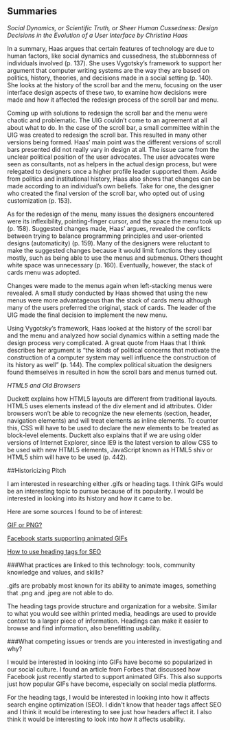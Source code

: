 ## Summaries

_Social Dynamics, or Scientific Truth, or Sheer Human Cussedness: Design Decisions in the Evolution of a User Interface by Christina Haas_

In a summary, Haas argues that certain features of technology are due to human factors, like social dynamics and cussedness, the stubbornness of individuals involved (p. 137). She uses Vygotsky’s framework to support her argument that computer writing systems are the way they are based on politics, history, theories, and decisions made in a social setting (p. 140). She looks at the history of the scroll bar and the menu, focusing on the user interface design aspects of these two, to examine how decisions were made and how it affected the redesign process of the scroll bar and menu. 

Coming up with solutions to redesign the scroll bar and the menu were chaotic and problematic. The UIG couldn’t come to an agreement at all about what to do. In the case of the scroll bar, a small committee within the UIG was created to redesign the scroll bar. This resulted in many other versions being formed. Haas’ main point was the different versions of scroll bars presented did not really vary in design at all. The issue came from the unclear political position of the user advocates. The user advocates were seen as consultants, not as helpers in the actual design process, but were relegated to designers once a higher profile leader supported them. Aside from politics and institutional history, Haas also shows that changes can be made according to an individual’s own beliefs. Take for one, the designer who created the final version of the scroll bar, who opted out of using customization (p. 153).

As for the redesign of the menu, many issues the designers encountered were its inflexibility, pointing-finger cursor, and the space the menu took up (p. 158). Suggested changes made, Haas’ argues, revealed the conflicts between trying to balance programming principles and user-oriented designs (automaticity) (p. 159). Many of the designers were reluctant to make the suggested changes because it would limit functions they used mostly, such as being able to use the menus and submenus. Others thought white space was unnecessary (p. 160). Eventually, however, the stack of cards menu was adopted. 

Changes were made to the menus again when left-stacking menus were revealed. A small study conducted by Haas showed that using the new menus were more advantageous than the stack of cards menu although many of the users preferred the original, stack of cards. The leader of the UIG made the final decision to implement the new menu. 

Using Vygotsky’s framework, Haas looked at the history of the scroll bar and the menu and analyzed how social dynamics within a setting made the design process very complicated. A great quote from Haas that I think describes her argument is “the kinds of political concerns that motivate the construction of a computer system may well influence the construction of its history as well” (p. 144). The complex political situation the designers found themselves in resulted in how the scroll bars and menus turned out.

_HTML5 and Old Browsers_

Duckett explains how HTML5 layouts are different from traditional layouts. HTML5 uses elements instead of the div element and id attributes. Older browsers won’t be able to recognize the new elements (section, header, navigation elements) and will treat elements as inline elements. To counter this, CSS will have to be used to declare the new elements to be treated as block-level elements. Duckett also explains that if we are using older versions of Internet Explorer, since IE9 is the latest version to allow CSS to be used with new HTML5 elements, JavaScript known as HTML5 shiv or HTML5 shim will have to be used (p. 442).


##Historicizing Pitch

I am interested in researching either .gifs or heading tags. I think GIFs would be an interesting topic to pursue because of its popularity. I would be interested in looking into its history and how it came to be. 

Here are some sources I found to be of interest:

[GIF or PNG?](http://www.w3.org/QA/Tips/png-gif)

[Facebook starts supporting animated GIFs](http://www.forbes.com/sites/amitchowdhry/2015/06/01/facebook-starts-supporting-animated-gifs/)

[How to use heading tags for SEO](http://blog.woorank.com/2013/04/how-to-use-heading-tags-for-seo/)


###What practices are linked to this technology: tools, community knowledge and values, and skills?

.gifs are probably most known for its ability to animate images, something that .png and .jpeg are not able to do. 

The heading tags provide structure and organization for a website. Similar to what you would see within printed media, headings are used to provide context to a larger piece of information. Headings can make it easier to browse and find information, also benefitting usability. 

###What competing issues or trends are you interested in investigating and why?

I would be interested in looking into GIFs have become so popularized in our social culture. I found an article from Forbes that discussed how Facebook just recently started to support animated GIFs. This also supports just how popular GIFs have become, especially on social media platforms.

For the heading tags, I would be interested in looking into how it affects search engine optimization (SEO). I didn't know that header tags affect SEO and I think it would be interesting to see just how headers affect it. I also think it would be interesting to look into how it affects usability.


